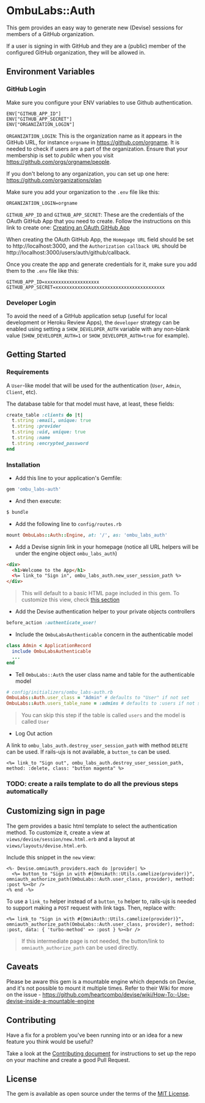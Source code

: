 # OmbuLabs::Auth

This gem provides an easy way to generate new (Devise) sessions for members of a GitHub organization.

If a user is signing in with GitHub and they are a (public) member of the configured GitHub organization, they will be allowed in.

## Environment Variables

### GitHub Login

Make sure you configure your ENV variables to use Github authentication.

```
ENV["GITHUB_APP_ID"]
ENV["GITHUB_APP_SECRET"]
ENV["ORGANIZATION_LOGIN"]
```

`ORGANIZATION_LOGIN`: This is the organization name as it appears in the GitHub URL, for instance `orgname` in https://github.com/orgname. It is needed to check if users are a part of the organization. Ensure that your membership is set to _public_ when you visit https://github.com/orgs/orgname/people.

If you don't belong to any organization, you can set up one here: https://github.com/organizations/plan

Make sure you add your organization to the `.env` file like this:

```
ORGANIZATION_LOGIN=orgname
```

`GITHUB_APP_ID` and `GITHUB_APP_SECRET`: These are the credentials of the OAuth GitHub App that you need to create. Follow the instructions on this link to create one: [Creating an OAuth GitHub App](https://docs.github.com/en/developers/apps/building-oauth-apps/creating-an-oauth-app)

When creating the OAuth GitHub App, the `Homepage URL` field should be set to http://localhost:3000, and the `Authorization callback URL` should be http://localhost:3000/users/auth/github/callback.

Once you create the app and generate credentials for it, make sure you add them to the `.env` file like this:

```
GITHUB_APP_ID=xxxxxxxxxxxxxxxxxxxx
GITHUB_APP_SECRET=xxxxxxxxxxxxxxxxxxxxxxxxxxxxxxxxxxxxxxxx
```

### Developer Login

To avoid the need of a GitHub application setup (useful for local development or Heroku Review Apps), the `developer` strategy can be enabled using setting a `SHOW_DEVELOPER_AUTH` variable with any non-blank value (`SHOW_DEVELOPER_AUTH=1` or `SHOW_DEVELOPER_AUTH=true` for example).

## Getting Started

### Requirements

A `User`-like model that will be used for the authentication (`User`, `Admin`, `Client`, etc).

The database table for that model must have, at least, these fields:

```rb
create_table :clients do |t|
  t.string :email, unique: true
  t.string :provider
  t.string :uid, unique: true
  t.string :name
  t.string :encrypted_password
end
```

### Installation

- Add this line to your application's Gemfile:

```ruby
gem 'ombu_labs-auth'
```

- And then execute:

```bash
$ bundle
```

- Add the following line to `config/routes.rb`

```ruby
mount OmbuLabs::Auth::Engine, at: '/', as: 'ombu_labs_auth'
```

- Add a Devise signin link in your homepage (notice all URL helpers will be under the engine object `ombu_labs_auth`)

```html
<div>
  <h1>Welcome to the App</h1>
  <%= link_to "Sign in", ombu_labs_auth.new_user_session_path %>
</div>
```

> This will default to a basic HTML page included in this gem. To customize this view, check [this section](#customizing-sign-in-page)

- Add the Devise authentication helper to your private objects controllers

```rb
before_action :authenticate_user!
```

- Include the `OmbuLabsAuthenticable` concern in the authenticable model

```rb
class Admin < ApplicationRecord
  include OmbuLabsAuthenticable
  ...
end
```

- Tell `OmbuLabs::Auth` the user class name and table for the authenticable model

```rb
# config/initializers/ombu_labs-auth.rb
OmbuLabs::Auth.user_class = "Admin" # defaults to "User" if not set
OmbuLabs::Auth.users_table_name = :admins # defaults to :users if not set
```

> You can skip this step if the table is called `users` and the model is called `User`

- Log Out action

A link to `ombu_labs_auth.destroy_user_session_path` with method `DELETE` can be used. If rails-ujs is not available, a `button_to` can be used.

```
<%= link_to "Sign out", ombu_labs_auth.destroy_user_session_path, method: :delete, class: "button magenta" %>
```

### TODO: create a rails template to do all the previous steps automatically

## Customizing sign in page

The gem provides a basic html template to select the authentication method. To customize it, create a view at `views/devise/session/new.html.erb` and a layout at `views/layouts/devise.html.erb`.

Include this snippet in the `new` view:

```
<%- Devise.omniauth_providers.each do |provider| %>
  <%= button_to "Sign in with #{OmniAuth::Utils.camelize(provider)}", omniauth_authorize_path(OmbuLabs::Auth.user_class, provider), method: :post %><br />
<% end -%>
```

To use a `link_to` helper instead of a `button_to` helper to, rails-ujs is needed to support making a `POST` request with link tags. Then, replace with:

```
<%= link_to "Sign in with #{OmniAuth::Utils.camelize(provider)}", omniauth_authorize_path(OmbuLabs::Auth.user_class, provider), method: :post, data: { 'turbo-method' => :post } %><br />
```

> If this intermediate page is not needed, the button/link to `omniauth_authorize_path` can be used directly.

## Caveats

Please be aware this gem is a mountable engine which depends on Devise, and it's not possible to mount it multiple times. Refer to their Wiki for more on the issue - https://github.com/heartcombo/devise/wiki/How-To:-Use-devise-inside-a-mountable-engine

## Contributing

Have a fix for a problem you've been running into or an idea for a new feature you think would be useful?

Take a look at the [Contributing document](https://github.com/fastruby/ombu_labs-auth/blob/main/CONTRIBUTING.md) for instructions to set up the repo on your machine and create a good Pull Request.

## License

The gem is available as open source under the terms of the [MIT License](https://opensource.org/licenses/MIT).
